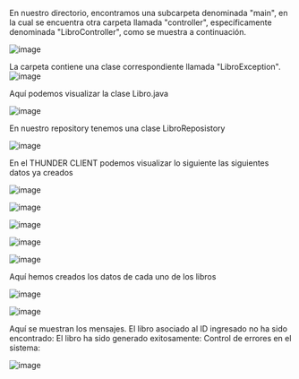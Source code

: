 En nuestro directorio, encontramos una subcarpeta denominada "main", en la cual se encuentra otra carpeta llamada "controller", específicamente denominada "LibroController", como se muestra a continuación. 

![image](https://github.com/Hellen-Cevallos/Hellie-cevallos/assets/147775191/e5356ab7-1d39-4424-b643-a86aa4882c32)

La carpeta contiene una clase correspondiente llamada "LibroException".
![image](https://github.com/Hellen-Cevallos/Hellie-cevallos/assets/147775191/5e7a4899-aee9-4df5-bbea-5924f2c1dd98)

Aquí podemos visualizar la clase Libro.java 

![image](https://github.com/Hellen-Cevallos/Hellie-cevallos/assets/147775191/ccd910d6-ee8f-4905-b6c2-6c0b2a271e9e)

En nuestro repository tenemos una clase LibroReposistory 

![image](https://github.com/Hellen-Cevallos/Hellie-cevallos/assets/147775191/be43e17c-419d-46d1-83ba-91662dcff536)

En el THUNDER CLIENT podemos visualizar lo siguiente las siguientes datos ya creados 

![image](https://github.com/Hellen-Cevallos/Hellie-cevallos/assets/147775191/3ba28067-0434-48fa-9bfa-f1aa9deba698)


![image](https://github.com/Hellen-Cevallos/Hellie-cevallos/assets/147775191/afa0e44a-7590-4f60-b0aa-5a17b3e3b07c)


![image](https://github.com/Hellen-Cevallos/Hellie-cevallos/assets/147775191/7b4c5267-5951-485b-96d1-a98d138ec1f9)


![image](https://github.com/Hellen-Cevallos/Hellie-cevallos/assets/147775191/557abe2f-8be3-4c95-80ce-ab9b9674900a)


![image](https://github.com/Hellen-Cevallos/Hellie-cevallos/assets/147775191/2e3676c4-bb80-49ea-8769-35e46c630fa6)


Aquí hemos creados los datos de cada uno de los libros


![image](https://github.com/Hellen-Cevallos/Hellie-cevallos/assets/147775191/1d13f5a0-3d3d-4966-905a-724446e6cdca)



![image](https://github.com/Hellen-Cevallos/Hellie-cevallos/assets/147775191/8effd707-2ca7-40ea-91ec-86a7b0bce689)

Aquí se muestran los mensajes. 
El libro asociado al ID ingresado no ha sido encontrado:
El libro ha sido generado exitosamente:
Control de errores en el sistema:

![image](https://github.com/Hellen-Cevallos/Hellie-cevallos/assets/147775191/5b1d3e27-de67-430e-857f-1545c44c6480)



